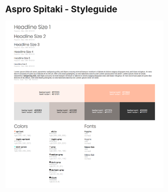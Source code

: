 # Aspro Spitaki - Styleguide

![](https://github.com/Gummibeer/asprospitaki-styleguide/blob/master/styleguide.png)